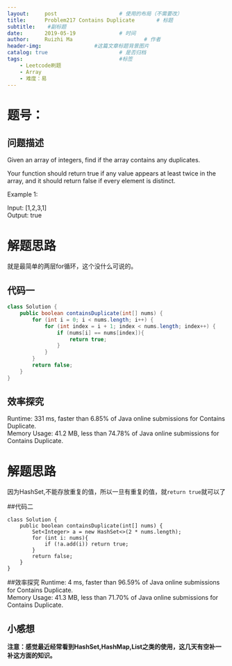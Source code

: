```yaml
---
layout:     post   				    # 使用的布局（不需要改）
title:      Problem217 Contains Duplicate 		# 标题 
subtitle:    #副标题
date:       2019-05-19				# 时间
author:     Ruizhi Ma 						# 作者
header-img:              	#这篇文章标题背景图片
catalog: true 						# 是否归档
tags:								#标签
    - Leetcode刷题
    - Array
    - 难度：易
---
```


# 题号：
## 问题描述
Given an array of integers, find if the array contains any duplicates.  

Your function should return true if any value appears at least twice in the array, and it should return false if every element is distinct.  

Example 1:    

Input: [1,2,3,1]    
Output: true   

# 解题思路
就是最简单的两层for循环，这个没什么可说的。  

## 代码一
```java
class Solution {
    public boolean containsDuplicate(int[] nums) {
        for (int i = 0; i < nums.length; i++) {
            for (int index = i + 1; index < nums.length; index++) {
                if (nums[i] == nums[index]){
                    return true;
                }
            }
        }
        return false;
    }
}
```
## 效率探究
Runtime: 331 ms, faster than 6.85% of Java online submissions for Contains Duplicate.  
Memory Usage: 41.2 MB, less than 74.78% of Java online submissions for Contains Duplicate.  

# 解题思路
因为HashSet,不能存放重复的值，所以一旦有重复的值，就```return true```就可以了  

##代码二
```
class Solution {
    public boolean containsDuplicate(int[] nums) {
        Set<Integer> a = new HashSet<>(2 * nums.length);
        for (int i: nums){
            if (!a.add(i)) return true;
        }
        return false;
    }
}
```
##效率探究
Runtime: 4 ms, faster than 96.59% of Java online submissions for Contains Duplicate.  
Memory Usage: 41.3 MB, less than 71.70% of Java online submissions for Contains Duplicate.
## 小感想
**注意：感觉最近经常看到HashSet,HashMap,List之类的使用，这几天有空补一补这方面的知识。**